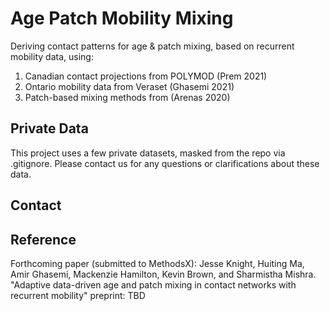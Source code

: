# Age Patch Mobility Mixing
Deriving contact patterns for age & patch mixing, based on recurrent mobility data, using:
1. Canadian contact projections from POLYMOD (Prem 2021)
2. Ontario mobility data from Veraset (Ghasemi 2021)
3. Patch-based mixing methods from (Arenas 2020)

## Private Data
This project uses a few private datasets, masked from the repo via .gitignore.
Please contact us for any questions or clarifications about these data.

## Contact

## Reference
Forthcoming paper (submitted to MethodsX):
Jesse Knight, Huiting Ma, Amir Ghasemi, Mackenzie Hamilton, Kevin Brown, and Sharmistha Mishra.
"Adaptive data-driven age and patch mixing in contact networks with recurrent mobility"
preprint: TBD

